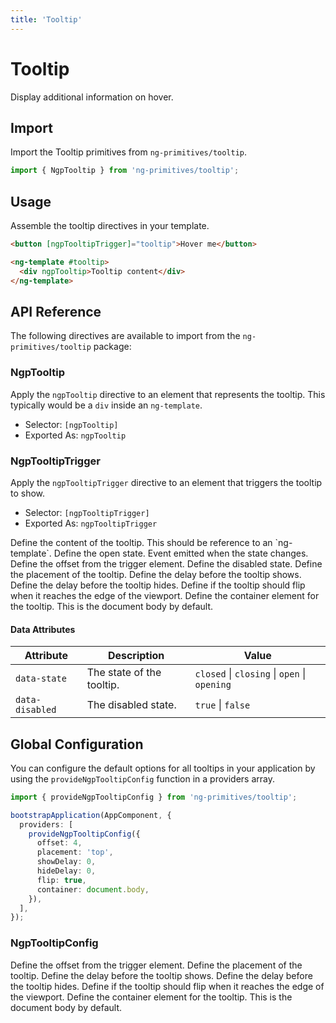 ```yaml
---
title: 'Tooltip'
---
```


# Tooltip

Display additional information on hover.

<docs-example name="tooltip"></docs-example>

## Import

Import the Tooltip primitives from `ng-primitives/tooltip`.

```ts
import { NgpTooltip } from 'ng-primitives/tooltip';
```

## Usage

Assemble the tooltip directives in your template.

```html
<button [ngpTooltipTrigger]="tooltip">Hover me</button>

<ng-template #tooltip>
  <div ngpTooltip>Tooltip content</div>
</ng-template>
```

## API Reference

The following directives are available to import from the `ng-primitives/tooltip` package:

### NgpTooltip

Apply the `ngpTooltip` directive to an element that represents the tooltip. This typically would be a `div` inside an `ng-template`.

- Selector: `[ngpTooltip]`
- Exported As: `ngpTooltip`

### NgpTooltipTrigger

Apply the `ngpTooltipTrigger` directive to an element that triggers the tooltip to show.

- Selector: `[ngpTooltipTrigger]`
- Exported As: `ngpTooltipTrigger`

<response-field name="ngpTooltipTrigger" type="TemplateRef">
  Define the content of the tooltip. This should be reference to an `ng-template`.
</response-field>

<response-field name="ngpTooltipTriggerOpen" type="boolean" default="false">
  Define the open state.
</response-field>

<response-field name="ngpTooltipTriggerOpenChange"  type="boolean">
  Event emitted when the state changes.
</response-field>

<response-field name="ngpTooltipTriggerOffset" type="number" default="0">
  Define the offset from the trigger element.
</response-field>

<response-field name="ngpTooltipTriggerDisabled" type="boolean" default="false">
  Define the disabled state.
</response-field>

<response-field name="ngpTooltipTriggerPlacement" type="'top' | 'right' | 'bottom' | 'left'" default="top">
  Define the placement of the tooltip.
</response-field>

<response-field name="ngpTooltipTriggerShowDelay" type="number" default="0">
  Define the delay before the tooltip shows.
</response-field>

<response-field name="ngpTooltipTriggerHideDelay" type="number" default="0">
  Define the delay before the tooltip hides.
</response-field>

<response-field name="ngpTooltipTriggerFlip" type="boolean" default="true">
  Define if the tooltip should flip when it reaches the edge of the viewport.
</response-field>

<response-field name="ngpTooltipTriggerContainer" type="HTMLElement">
  Define the container element for the tooltip. This is the document body by default.
</response-field>

#### Data Attributes

| Attribute       | Description               | Value                                        |
| --------------- | ------------------------- | -------------------------------------------- |
| `data-state`    | The state of the tooltip. | `closed` \| `closing` \| `open` \| `opening` |
| `data-disabled` | The disabled state.       | `true` \| `false`                            |

## Global Configuration

You can configure the default options for all tooltips in your application by using the `provideNgpTooltipConfig` function in a providers array.

```ts
import { provideNgpTooltipConfig } from 'ng-primitives/tooltip';

bootstrapApplication(AppComponent, {
  providers: [
    provideNgpTooltipConfig({
      offset: 4,
      placement: 'top',
      showDelay: 0,
      hideDelay: 0,
      flip: true,
      container: document.body,
    }),
  ],
});
```

### NgpTooltipConfig

<response-field name="offset" type="number">
  Define the offset from the trigger element.
</response-field>

<response-field name="placement" type="'top' | 'right' | 'bottom' | 'left'">
  Define the placement of the tooltip.
</response-field>

<response-field name="showDelay" type="number">
  Define the delay before the tooltip shows.
</response-field>

<response-field name="hideDelay" type="number">
  Define the delay before the tooltip hides.
</response-field>

<response-field name="flip" type="boolean">
  Define if the tooltip should flip when it reaches the edge of the viewport.
</response-field>

<response-field name="container" type="HTMLElement">
  Define the container element for the tooltip. This is the document body by default.
</response-field>
